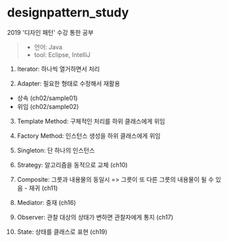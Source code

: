 # designpattern_study
2019 '디자인 패턴' 수강 통한 공부
>- 언어: Java
>- tool: Eclipse, IntelliJ
1. Iterator: 하나씩 열거하면서 처리

2. Adapter: 필요한 형태로 수정해서 재활용
- 상속 (ch02/sample01)
- 위임 (ch02/sample02)
3. Template Method: 구체적인 처리를 하위 클래스에게 위임

4. Factory Method: 인스턴스 생성을 하위 클래스에게 위임

5. Singleton: 단 하나의 인스턴스

6. Strategy: 알고리즘을 동적으로 교체 (ch10)

7. Composite: 그릇과 내용물의 동일시 => 그릇이 또 다른 그릇의 내용물이 될 수 있음 - 재귀 (ch11)

8. Mediator: 중재 (ch16)

9. Observer: 관찰 대상의 상태가 변하면 관찰자에게 통지 (ch17)

10. State: 상태를 클래스로 표현 (ch19)
